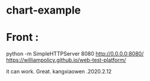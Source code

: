 

# chart-example
# Front :
python -m SimpleHTTPServer 8080
http://0.0.0.0:8080/
https://williampolicy.github.io/web-test-platform/

it can work. Great. 
kangxiaowen .2020.2.12
